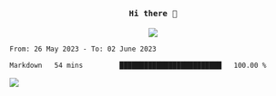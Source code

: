 <h4 align="center"><samp> Hi there 👋  </samp></h4>

<p align="center">
  
  <a href="https://github.com/bznick98">
    <img align="center" src="https://github-readme-stats.vercel.app/api?username=bznick98&&count_private=true&hide=issues,prs,contribs&show_icons=true&theme=gruvbox" />
  </a>
  
  <!--START_SECTION:waka-->

```txt
From: 26 May 2023 - To: 02 June 2023

Markdown   54 mins         █████████████████████████   100.00 %
```

<!--END_SECTION:waka-->
  
 
</p>

<!-- ![](https://visitor-badge.glitch.me/badge?page_id=bznick98.bznick98) -->
![](https://komarev.com/ghpvc/?username=bznick98&style=for-the-badge)

